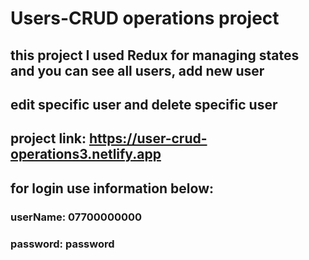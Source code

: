 # Users-CRUD operations project
## this project I used Redux for managing states and you can see all users, add new user
## edit specific user and delete specific user

## project link: https://user-crud-operations3.netlify.app

## for login use information below:
### userName: 07700000000
### password: password
